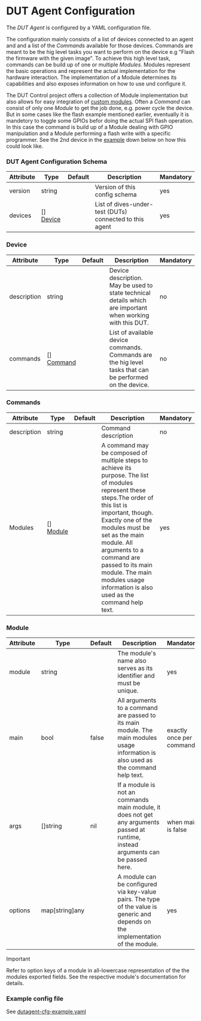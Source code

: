 # DUT Agent Configuration

The _DUT Agent_ is configured by a YAML configuration file.

The configuration mainly consists of a list of devices connected to an agent and and a list of the _Commands_ available
for those devices. Commands are meant to be the hig level tasks you want to perform on the device e.g 
"Flash the firmware with the given image". To achieve this high level task, commands can be build up of one or multiple
_Modules_. Modules represent the basic operations and represent the actual implementation for the hardware interaction.
The implementation of a Module determines its capabilities and also exposes information on how to use und configure it.  

The DUT Control project offers a collection of Module implementation but also allows for easy integration of [custom modules](./module_guide.md). 
Often a _Command_ can consist of only one _Module_ to get the job done, e.g. power cycle the device. But in some cases
like the flash example mentioned earlier, eventually it is mandetory to toggle some GPIOs befor doing the actual SPI flash
operation. In this case the command is build up of a Module dealing with GPIO manipulation and a Module performing a
flash write with a specific programmer. See the 2nd device in the [example](#example-config-file) down below on how this
could look like.

### DUT Agent Configuration Schema

| Attribute | Type | Default | Description | Mandatory |
| --- | --- | --- | --- | --- |
| version | string |  | Version of this config schema | yes |
| devices | [] [Device](#Device) |  | List of dives-under-test (DUTs) connected to this agent | yes |

### Device

| Attribute | Type | Default | Description | Mandatory |
| --- | --- | --- | --- | --- |
| description | string |  | Device description. May be used to state technical details which are important when working with this DUT. | no |
| commands | [] [Command](#Commands) |  | List of available device commands. Commands are the hig level tasks that can be performed on the device. | no |

### Commands

| Attribute | Type | Default | Description | Mandatory |
| --- | --- | --- | --- | --- |
| description | string |  | Command description | no |
| Modules | [] [Module](#Module) |  | A command may be composed of multiple steps to achieve its purpose. The list of modules represent these steps.The order of this list is important, though. Exactly one of the modules must be set as the main module. All arguments to a command are passed to its main module. The main modules usage information is also used as the command help text.| yes |

### Module

| Attribute | Type | Default | Description | Mandatory |
| --- | --- | --- | --- | --- |
| module | string |  | The module's name also serves as its identifier and must be unique. | yes |
| main | bool | false | All arguments to a command are passed to its main module. The main modules usage information is also used as the command help text. | exactly once per command |
| args | []string | nil | If a module is not an commands main module, it does not get any arguments passed at runtime, instead arguments can be passed here.| when main is false |
| options | map[string]any |  | A module can be configured via key-value pairs. The type of the value is generic and depends on the implementation of the module.| yes |

> [!IMPORTANT]  
> Refer to option keys of a module in all-lowercase representation of the the modules exported fields.
> See the respective module's documentation for details.

### Example config file

See [dutagent-cfg-example.yaml](../contrib/dutagent-cfg-example.yaml)
